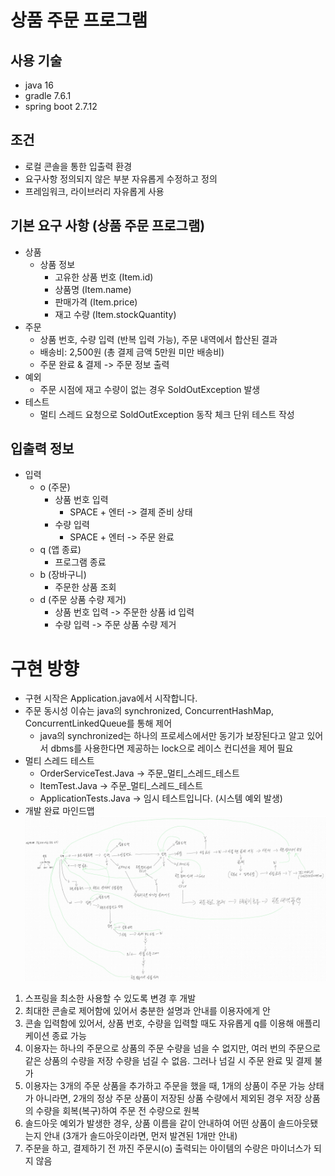 # 상품 주문 프로그램

## 사용 기술
- java 16
- gradle 7.6.1
- spring boot 2.7.12

## 조건
- 로컬 콘솔을 통한 입출력 환경
- 요구사항 정의되지 않은 부분 자유롭게 수정하고 정의
- 프레임워크, 라이브러리 자유롭게 사용


## 기본 요구 사항 (상품 주문 프로그램)
- 상품
   - 상품 정보
     - 고유한 상품 번호 (Item.id)
     - 상품명 (Item.name)
     - 판매가격 (Item.price)
     - 재고 수량 (Item.stockQuantity)
- 주문
  - 상품 번호, 수량 입력 (반복 입력 가능), 주문 내역에서 합산된 결과
  - 배송비: 2,500원 (총 결제 금액 5만원 미만 배송비) 
  - 주문 완료 & 결제 -> 주문 정보 출력
- 예외
  - 주문 시점에 재고 수량이 없는 경우 SoldOutException 발생
- 테스트
  - 멀티 스레드 요청으로 SoldOutException 동작 체크 단위 테스트 작성

## 입출력 정보
- 입력
  - o (주문)
    - 상품 번호 입력
      - SPACE + 엔터 -> 결제 준비 상태
    - 수량 입력
      - SPACE + 엔터 -> 주문 완료
  - q (앱 종료)
    - 프로그램 종료
  - b (장바구니)
    - 주문한 상품 조회
  - d (주문 상품 수량 제거)
    - 상품 번호 입력 -> 주문한 상품 id 입력
    - 수량 입력 -> 주문 상품 수량 제거


# 구현 방향
- 구현 시작은 Application.java에서 시작합니다.
- 주문 동시성 이슈는 java의 synchronized, ConcurrentHashMap, ConcurrentLinkedQueue를 통해 제어
  - java의 synchronized는 하나의 프로세스에서만 동기가 보장된다고 알고 있어서 dbms를 사용한다면 제공하는 lock으로 레이스 컨디션을 제어 필요
- 멀티 스레드 테스트
  - OrderServiceTest.Java -> 주문_멀티_스레드_테스트
  - ItemTest.Java -> 주문_멀티_스레드_테스트
  - ApplicationTests.Java -> 임시 테스트입니다. (시스템 예외 발생)
- 개발 완료 마인드맵
![개발 완료 마인드맵](src/main/resources/static/ref/image/basic-requirements.png)
1. 스프링을 최소한 사용할 수 있도록 변경 후 개발
2. 최대한 콘솔로 제어함에 있어서 충분한 설명과 안내를 이용자에게 안 
3. 콘솔 입력함에 있어서, 상품 번호, 수량을 입력할 때도 자유롭게 q를 이용해 애플리케이션 종료 가능
4. 이용자는 하나의 주문으로 상품의 주문 수량을 넘을 수 없지만, 여러 번의 주문으로 같은 상품의 수량을 저장 수량을 넘길 수 없음. 그러나 넘길 시 주문 완료 및 결제 불가
5. 이용자는 3개의 주문 상품을 추가하고 주문을 했을 때, 1개의 상품이 주문 가능 상태가 아니라면, 2개의 정상 주문 상품이 저장된 상품 수량에서 제외된 경우 저장 상품의 수량을 회복(복구)하여 주문 전 수량으로 원복  
6. 솔드아웃 예외가 발생한 경우, 상품 이름을 같이 안내하여 어떤 상품이 솔드아웃됐는지 안내 (3개가 솔드아웃이라면, 먼저 발견된 1개만 안내)
7. 주문을 하고, 결제하기 전 까진 주문시(o) 출력되는 아이템의 수량은 마이너스가 되지 않음
